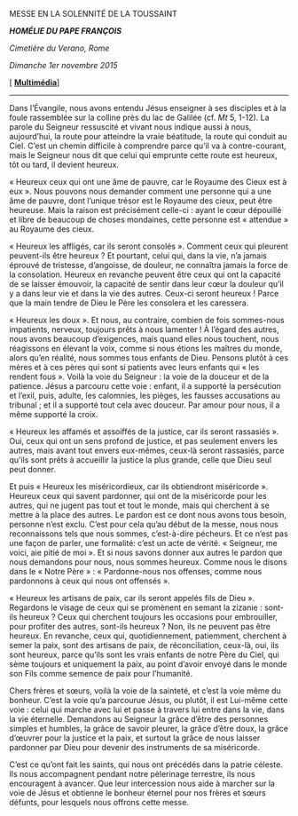 MESSE EN LA SOLENNITÉ DE LA TOUSSAINT

***HOMÉLIE DU PAPE FRANÇOIS***

*Cimetière du Verano, Rome*

*Dimanche 1er novembre 2015*

[ **[Multimédia](http://w2.vatican.va/content/francesco/fr/events/event.dir.html/content/vaticanevents/fr/2015/11/1/omeliaverano.html)**]

* * *

Dans l’Évangile, nous avons entendu Jésus enseigner à ses disciples et à la foule rassemblée sur la colline près du lac de Galilée (cf. *Mt* 5, 1-12). La parole du Seigneur ressuscité et vivant nous indique aussi à nous, aujourd’hui, la route pour atteindre la vraie béatitude, la route qui conduit au Ciel. C’est un chemin difficile à comprendre parce qu’il va à contre-courant, mais le Seigneur nous dit que celui qui emprunte cette route est heureux, tôt ou tard, il devient heureux.

« Heureux ceux qui ont une âme de pauvre, car le Royaume des Cieux est à eux ». Nous pouvons nous demander comment une personne qui a une âme de pauvre, dont l’unique trésor est le Royaume des cieux, peut être heureuse. Mais la raison est précisément celle-ci : ayant le cœur dépouillé et libre de beaucoup de choses mondaines, cette personne est « attendue » au Royaume des cieux.

« Heureux les affligés, car ils seront consolés ». Comment ceux qui pleurent peuvent-ils être heureux ? Et pourtant, celui qui, dans la vie, n’a jamais éprouvé de tristesse, d’angoisse, de douleur, ne connaîtra jamais la force de la consolation. Heureux en revanche peuvent être ceux qui ont la capacité de se laisser émouvoir, la capacité de sentir dans leur cœur la douleur qu’il y a dans leur vie et dans la vie des autres. Ceux-ci seront heureux ! Parce que la main tendre de Dieu le Père les consolera et les caressera.

« Heureux les doux ». Et nous, au contraire, combien de fois sommes-nous impatients, nerveux, toujours prêts à nous lamenter ! À l’égard des autres, nous avons beaucoup d’exigences, mais quand elles nous touchent, nous réagissons en élevant la voix, comme si nous étions les maîtres du monde, alors qu’en réalité, nous sommes tous enfants de Dieu. Pensons plutôt à ces mères et à ces pères qui sont si patients avec leurs enfants qui « les rendent fous ». Voilà la voie du Seigneur : la voie de la douceur et de la patience. Jésus a parcouru cette voie : enfant, il a supporté la persécution et l’exil, puis, adulte, les calomnies, les pièges, les fausses accusations au tribunal ; et il a supporté tout cela avec douceur. Par amour pour nous, il a même supporté la croix.

« Heureux les affamés et assoiffés de la justice, car ils seront rassasiés ». Oui, ceux qui ont un sens profond de justice, et pas seulement envers les autres, mais avant tout envers eux-mêmes, ceux-là seront rassasiés, parce qu’ils sont prêts à accueillir la justice la plus grande, celle que Dieu seul peut donner.

Et puis « Heureux les miséricordieux, car ils obtiendront miséricorde ». Heureux ceux qui savent pardonner, qui ont de la miséricorde pour les autres, qui ne jugent pas tout et tout le monde, mais qui cherchent à se mettre à la place des autres. Le pardon est ce dont nous avons tous besoin, personne n’est exclu. C’est pour cela qu’au début de la messe, nous nous reconnaissons tels que nous sommes, c’est-à-dire pécheurs. Et ce n’est pas une façon de parler, une formalité: c’est un acte de vérité. « Seigneur, me voici, aie pitié de moi ». Et si nous savons donner aux autres le pardon que nous demandons pour nous, nous sommes heureux. Comme nous le disons dans le « Notre Père » : « Pardonne-nous nos offenses, comme nous pardonnons à ceux qui nous ont offensés ».

« Heureux les artisans de paix, car ils seront appelés fils de Dieu ». Regardons le visage de ceux qui se promènent en semant la zizanie : sont-ils heureux ? Ceux qui cherchent toujours les occasions pour embrouiller, pour profiter des autres, sont-ils heureux ? Non, ils ne peuvent pas être heureux. En revanche, ceux qui, quotidiennement, patiemment, cherchent à semer la paix, sont des artisans de paix, de réconciliation, ceux-là, oui, ils sont heureux, parce qu’ils sont les vrais enfants de notre Père du Ciel, qui sème toujours et uniquement la paix, au point d’avoir envoyé dans le monde son Fils comme semence de paix pour l’humanité.

Chers frères et sœurs, voilà la voie de la sainteté, et c’est la voie même du bonheur. C’est la voie qu’a parcourue Jésus, ou plutôt, il est Lui-même cette voie : celui qui marche avec lui et passe à travers lui entre dans la vie, dans la vie éternelle. Demandons au Seigneur la grâce d’être des personnes simples et humbles, la grâce de savoir pleurer, la grâce d’être doux, la grâce d’œuvrer pour la justice et la paix, et surtout la grâce de nous laisser pardonner par Dieu pour devenir des instruments de sa miséricorde.

C’est ce qu’ont fait les saints, qui nous ont précédés dans la patrie céleste. Ils nous accompagnent pendant notre pèlerinage terrestre, ils nous encouragent à avancer. Que leur intercession nous aide à marcher sur la voie de Jésus et obtienne le bonheur éternel pour nos frères et sœurs défunts, pour lesquels nous offrons cette messe.